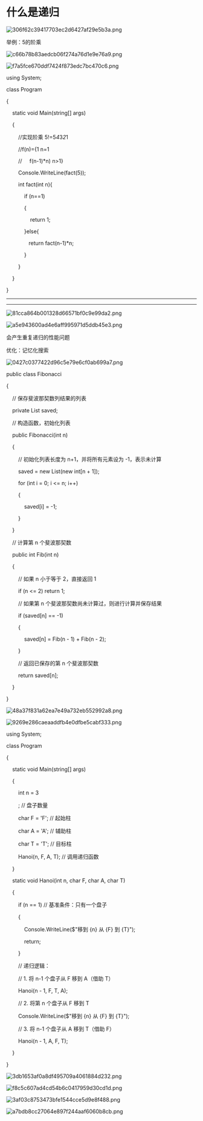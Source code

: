# 什么是递归

![306f62c39417703ec2d6427af29e5b3a.png](image/306f62c39417703ec2d6427af29e5b3a.png)

举例：5的阶乘

![c66b78b83aedcb06f274a76d1e9e76a9.png](image/c66b78b83aedcb06f274a76d1e9e76a9.png)

![f7a5fce670ddf7424f873edc7bc470c6.png](image/f7a5fce670ddf7424f873edc7bc470c6.png)

using System;

class Program

{

    static void Main(string[] args)

    {

        //实现阶乘 5!=5*4*3*2*1

        //f(n)={1 n=1

        //     f(n-1)*n) n>1}

        Console.WriteLine(fact(5));

        int fact(int n){

            if (n==1)

            {

                return 1;

            }else{

               return fact(n-1)*n;

            }

        }

    }

}

---

---

![81cca864b001328d66571bf0c9e99da2.png](image/81cca864b001328d66571bf0c9e99da2.png)

![a5e943600ad4e6aff995971d5ddb45e3.png](image/a5e943600ad4e6aff995971d5ddb45e3.png)

会产生重复递归的性能问题

优化：记忆化搜索

![0427c0377422d96c5e79e6cf0ab699a7.png](image/0427c0377422d96c5e79e6cf0ab699a7.png)

public class Fibonacci

{

    // 保存斐波那契数列结果的列表

    private List<int> saved;

    // 构造函数，初始化列表

    public Fibonacci(int n)

    {

        // 初始化列表长度为 n+1，并将所有元素设为 -1，表示未计算

        saved = new List<int>(new int[n + 1]);

        for (int i = 0; i <= n; i++)

        {

            saved[i] = -1;

        }

    }

    // 计算第 n 个斐波那契数

    public int Fib(int n)

    {

        // 如果 n 小于等于 2，直接返回 1

        if (n <= 2) return 1;

        // 如果第 n 个斐波那契数尚未计算过，则进行计算并保存结果

        if (saved[n] == -1)

        {

            saved[n] = Fib(n - 1) + Fib(n - 2);

        }

        // 返回已保存的第 n 个斐波那契数

        return saved[n];

    }

}

![48a37f831a62ea7e49a732eb552992a8.png](image/48a37f831a62ea7e49a732eb552992a8.png)

![9269e286caeaaddfb4e0dfbe5cabf333.png](image/9269e286caeaaddfb4e0dfbe5cabf333.png)

using System;

class Program

{

    static void Main(string[] args)

    {

        int n = 3

        ; // 盘子数量

        char F = 'F'; // 起始柱

        char A = 'A'; // 辅助柱

        char T = 'T'; // 目标柱

        Hanoi(n, F, A, T); // 调用递归函数

    }

    static void Hanoi(int n, char F, char A, char T)

    {

        if (n == 1) // 基准条件：只有一个盘子

        {

            Console.WriteLine($"移到 {n} 从 {F} 到 {T}");

            return;

        }

        // 递归逻辑：

        // 1. 将 n-1 个盘子从 F 移到 A（借助 T）

        Hanoi(n - 1, F, T, A);

        // 2. 将第 n 个盘子从 F 移到 T

        Console.WriteLine($"移到 {n} 从 {F} 到 {T}");

        // 3. 将 n-1 个盘子从 A 移到 T（借助 F）

        Hanoi(n - 1, A, F, T);

    }

}

![3db1653af0a8df495709a4061884d232.png](image/3db1653af0a8df495709a4061884d232.png)

![f8c5c607ad4cd54b6c0417959d30cd1d.png](image/f8c5c607ad4cd54b6c0417959d30cd1d.png)

![3af03c8753473bfe1544cce5d9e8f488.png](image/3af03c8753473bfe1544cce5d9e8f488.png)

![a7bdb8cc27064e897f244aaf6060b8cb.png](image/a7bdb8cc27064e897f244aaf6060b8cb.png)

